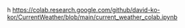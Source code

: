h
https://colab.research.google.com/github/david-ko-kor/CurrentWeather/blob/main/current_weather_colab.ipynb


